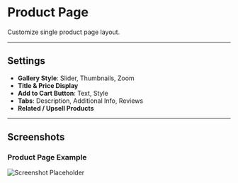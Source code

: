 # Product Page

Customize single product page layout.

---

## Settings

- **Gallery Style**: Slider, Thumbnails, Zoom
- **Title & Price Display**
- **Add to Cart Button**: Text, Style
- **Tabs**: Description, Additional Info, Reviews
- **Related / Upsell Products**

---

## Screenshots

### Product Page Example
![Screenshot Placeholder](../.vuepress/public/screenshot.png)
